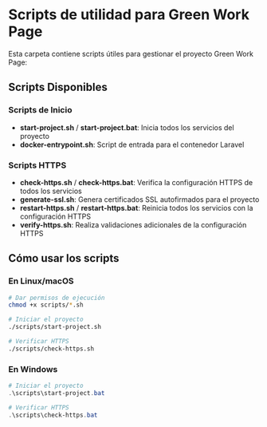 # Scripts de utilidad para Green Work Page

Esta carpeta contiene scripts útiles para gestionar el proyecto Green Work Page:

## Scripts Disponibles

### Scripts de Inicio

- **start-project.sh** / **start-project.bat**: Inicia todos los servicios del proyecto
- **docker-entrypoint.sh**: Script de entrada para el contenedor Laravel

### Scripts HTTPS

- **check-https.sh** / **check-https.bat**: Verifica la configuración HTTPS de todos los servicios
- **generate-ssl.sh**: Genera certificados SSL autofirmados para el proyecto
- **restart-https.sh** / **restart-https.bat**: Reinicia todos los servicios con la configuración HTTPS
- **verify-https.sh**: Realiza validaciones adicionales de la configuración HTTPS

## Cómo usar los scripts

### En Linux/macOS

```bash
# Dar permisos de ejecución
chmod +x scripts/*.sh

# Iniciar el proyecto
./scripts/start-project.sh

# Verificar HTTPS
./scripts/check-https.sh
```

### En Windows

```powershell
# Iniciar el proyecto
.\scripts\start-project.bat

# Verificar HTTPS
.\scripts\check-https.bat
```
